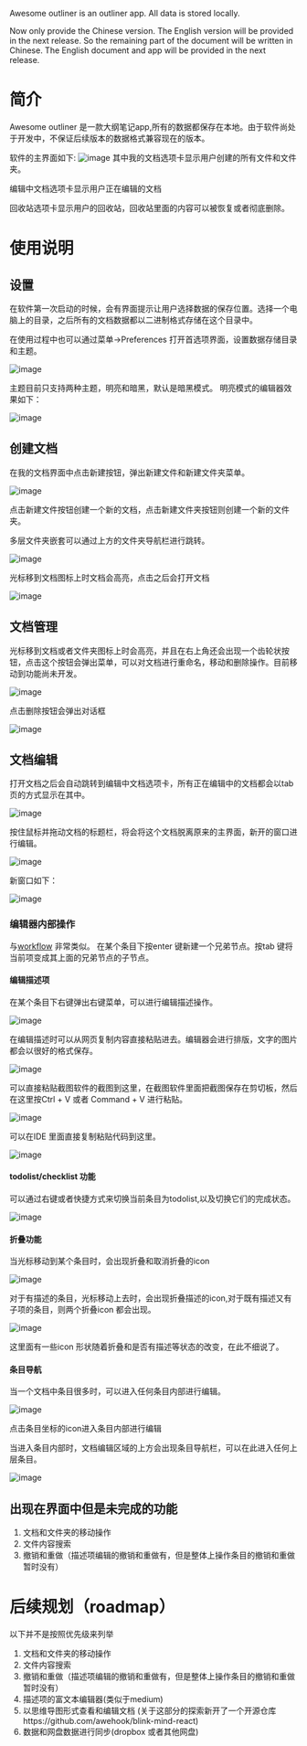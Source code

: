 Awesome outliner is an outliner app. All data is stored locally.

Now only provide the Chinese version. The English version will be provided in the next release. So the remaining part of the document will be written in Chinese. The English document and app will be provided in the next release.

# 简介

Awesome outliner 是一款大纲笔记app,所有的数据都保存在本地。由于软件尚处于开发中，不保证后续版本的数据格式兼容现在的版本。

软件的主界面如下:
![image](./screenshots/dashboard.jpg)
其中我的文档选项卡显示用户创建的所有文件和文件夹。

编辑中文档选项卡显示用户正在编辑的文档

回收站选项卡显示用户的回收站，回收站里面的内容可以被恢复或者彻底删除。


# 使用说明

## 设置

在软件第一次启动的时候，会有界面提示让用户选择数据的保存位置。选择一个电脑上的目录，之后所有的文档数据都以二进制格式存储在这个目录中。

在使用过程中也可以通过菜单->Preferences 打开首选项界面，设置数据存储目录和主题。

![image](./screenshots/preference.jpg)

主题目前只支持两种主题，明亮和暗黑，默认是暗黑模式。
明亮模式的编辑器效果如下：

![image](./screenshots/light-theme.jpg)

## 创建文档
在我的文档界面中点击新建按钮，弹出新建文件和新建文件夹菜单。

![image](./screenshots/create-doc.jpg)

点击新建文件按钮创建一个新的文档，点击新建文件夹按钮则创建一个新的文件夹。

多层文件夹嵌套可以通过上方的文件夹导航栏进行跳转。

![image](./screenshots/file-nav.jpg)

光标移到文档图标上时文档会高亮，点击之后会打开文档

![image](./screenshots/open-file.jpg)

## 文档管理
光标移到文档或者文件夹图标上时会高亮，并且在右上角还会出现一个齿轮状按钮，点击这个按钮会弹出菜单，可以对文档进行重命名，移动和删除操作。目前移动到功能尚未开发。

![image](./screenshots/file-context-menu.jpg)

点击删除按钮会弹出对话框

![image](./screenshots/remove-file-to-trash.jpg)

## 文档编辑
打开文档之后会自动跳转到编辑中文档选项卡，所有正在编辑中的文档都会以tab页的方式显示在其中。

![image](./screenshots/opening-files.jpg)

按住鼠标并拖动文档的标题栏，将会将这个文档脱离原来的主界面，新开的窗口进行编辑。

![image](./screenshots/file-tabs.jpg)

新窗口如下：

![image](./screenshots/new-edit-window.jpg)

### 编辑器内部操作
与[workflow](https://workflowy.com/) 非常类似。
在某个条目下按enter 键新建一个兄弟节点。按tab 键将当前项变成其上面的兄弟节点的子节点。

#### 编辑描述项

在某个条目下右键弹出右键菜单，可以进行编辑描述操作。

![image](./screenshots/item-context-menu.jpg)

在编辑描述时可以从网页复制内容直接粘贴进去。编辑器会进行排版，文字的图片都会以很好的格式保存。

![image](./screenshots/paste-html.jpg)

可以直接粘贴截图软件的截图到这里，在截图软件里面把截图保存在剪切板，然后在这里按Ctrl + V 或者 Command + V 进行粘贴。

![image](./screenshots/paste-image.jpg)

可以在IDE 里面直接复制粘贴代码到这里。

![image](./screenshots/paste-code.jpg)

#### todolist/checklist 功能

可以通过右键或者快捷方式来切换当前条目为todolist,以及切换它们的完成状态。

![image](./screenshots/checklist-menu.jpg)

#### 折叠功能

当光标移动到某个条目时，会出现折叠和取消折叠的icon

![image](./screenshots/collapse-item.jpg)

对于有描述的条目，光标移动上去时，会出现折叠描述的icon,对于既有描述又有子项的条目，则两个折叠icon 都会出现。

![image](./screenshots/collapse-desc.jpg)

这里面有一些icon 形状随着折叠和是否有描述等状态的改变，在此不细说了。

#### 条目导航

当一个文档中条目很多时，可以进入任何条目内部进行编辑。

![image](./screenshots/enter-subitem.jpg)

点击条目坐标的icon进入条目内部进行编辑

当进入条目内部时，文档编辑区域的上方会出现条目导航栏，可以在此进入任何上层条目。

![image](./screenshots/subitem-edit.jpg)

## 出现在界面中但是未完成的功能

1. 文档和文件夹的移动操作
2. 文件内容搜索
3. 撤销和重做（描述项编辑的撤销和重做有，但是整体上操作条目的撤销和重做暂时没有）

# 后续规划（roadmap）

以下并不是按照优先级来列举

1. 文档和文件夹的移动操作
2. 文件内容搜索
3. 撤销和重做（描述项编辑的撤销和重做有，但是整体上操作条目的撤销和重做暂时没有）
4. 描述项的富文本编辑器(类似于medium)
5. 以思维导图形式查看和编辑文档 (关于这部分的探索新开了一个开源仓库https://github.com/awehook/blink-mind-react)
6. 数据和网盘数据进行同步(dropbox 或者其他网盘)
